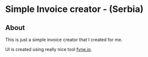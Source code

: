 # Simple Invoice creator - (Serbia)

## About

This is just a simple invoice creator that I created for me.

UI is created using really nice tool [fyne.io](https://fyne.io/).
